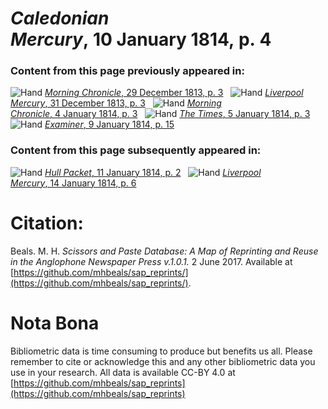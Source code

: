 # *Caledonian Mercury*, 10 January 1814, p. 4  
  
### Content from this page previously appeared in:  
![Hand](http://scissorsandpaste.net/wp-content/uploads/2017/06/smallhandpointer.png) [*Morning Chronicle*, 29 December 1813, p. 3](https://mhbeals.github.io/sap_html/Morning-Chronicle/Morning-Chronicle-29-December-1813-p-3)  
![Hand](http://scissorsandpaste.net/wp-content/uploads/2017/06/smallhandpointer.png) [*Liverpool Mercury*, 31 December 1813, p. 3](https://mhbeals.github.io/sap_html/Liverpool-Mercury/Liverpool-Mercury-31-December-1813-p-3)  
![Hand](http://scissorsandpaste.net/wp-content/uploads/2017/06/smallhandpointer.png) [*Morning Chronicle*, 4 January 1814, p. 3](https://mhbeals.github.io/sap_html/Morning-Chronicle/Morning-Chronicle-4-January-1814-p-3)  
![Hand](http://scissorsandpaste.net/wp-content/uploads/2017/06/smallhandpointer.png) [*The Times*, 5 January 1814, p. 3](https://mhbeals.github.io/sap_html/The-Times/The-Times-5-January-1814-p-3)  
![Hand](http://scissorsandpaste.net/wp-content/uploads/2017/06/smallhandpointer.png) [*Examiner*, 9 January 1814, p. 15](https://mhbeals.github.io/sap_html/Examiner/Examiner-9-January-1814-p-15)  
  
### Content from this page subsequently appeared in:  
![Hand](http://scissorsandpaste.net/wp-content/uploads/2017/06/smallhandpointer.png) [*Hull Packet*, 11 January 1814, p. 2](https://mhbeals.github.io/sap_html/Hull-Packet/Hull-Packet-11-January-1814-p-2)  
![Hand](http://scissorsandpaste.net/wp-content/uploads/2017/06/smallhandpointer.png) [*Liverpool Mercury*, 14 January 1814, p. 6](https://mhbeals.github.io/sap_html/Liverpool-Mercury/Liverpool-Mercury-14-January-1814-p-6)  


# Citation: 

Beals. M. H. *Scissors and Paste Database: A Map of Reprinting and Reuse in the Anglophone Newspaper Press v.1.0.1.* 2 June 2017. Available at [https://github.com/mhbeals/sap_reprints/](https://github.com/mhbeals/sap_reprints/). 

# Nota Bona

Bibliometric data is time consuming to produce but benefits us all. Please remember to cite or acknowledge this and any other bibliometric data you use in your research. All data is available CC-BY 4.0 at [https://github.com/mhbeals/sap_reprints](https://github.com/mhbeals/sap_reprints)